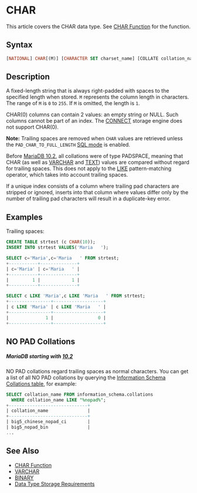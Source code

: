 # CHAR

This article covers the CHAR data type. See [CHAR Function](/built-in-functions/string-functions/char-function/) for the function.

## Syntax

```sql
[NATIONAL] CHAR[(M)] [CHARACTER SET charset_name] [COLLATE collation_name]
```

## Description

A fixed-length string that is always right-padded with spaces to the specified
length when stored. `M` represents the column length in characters. The range
of `M` is `0` to `255`. If `M` is omitted, the length is `1`.

CHAR(0) columns can contain 2 values: an empty string or NULL. Such columns cannot be part of an index. The [CONNECT](/columns-storage-engines-and-plugins/storage-engines/connect/) storage engine does not support CHAR(0).

<strong>Note:</strong> Trailing spaces are removed when `CHAR` values are retrieved
unless the `PAD_CHAR_TO_FULL_LENGTH` [SQL mode](/kb/en/sql_mode/) is enabled.

Before [MariaDB 10.2](/kb/en/what-is-mariadb-102/), all collations were of type PADSPACE, meaning that CHAR (as well as [VARCHAR](/columns-storage-engines-and-plugins/data-types/string-data-types/varchar/) and [TEXT](/columns-storage-engines-and-plugins/data-types/string-data-types/text/)) values are compared without regard for trailing spaces. This does not apply to the [LIKE](/built-in-functions/string-functions/like/) pattern-matching operator, which takes into account trailing spaces.

If a unique index consists of a column where trailing pad characters are stripped or ignored, inserts into that column where values differ only by the number of trailing pad characters will result in a duplicate-key error.

## Examples

Trailing spaces:

```sql
CREATE TABLE strtest (c CHAR(10));
INSERT INTO strtest VALUES('Maria   ');

SELECT c='Maria',c='Maria   ' FROM strtest;
+-----------+--------------+
| c='Maria' | c='Maria   ' |
+-----------+--------------+
|         1 |            1 |
+-----------+--------------+

SELECT c LIKE 'Maria',c LIKE 'Maria   ' FROM strtest;
+----------------+-------------------+
| c LIKE 'Maria' | c LIKE 'Maria   ' |
+----------------+-------------------+
|              1 |                 0 |
+----------------+-------------------+
```

## NO PAD Collations

##### MariaDB starting with [10.2](/kb/en/what-is-mariadb-102/)

NO PAD collations regard trailing spaces as normal characters. You can get a list of all NO PAD collations by querying the [Information Schema Collations table](/sql-statements-structure/sql-statements/administrative-sql-statements/system-tables/information-schema/information-schema-tables/information-schema-collations-table/), for example:

```sql
SELECT collation_name FROM information_schema.collations 
  WHERE collation_name LIKE "%nopad%";  
+------------------------------+
| collation_name               |
+------------------------------+
| big5_chinese_nopad_ci        |
| big5_nopad_bin               |
...
```

## See Also

- [CHAR Function](/built-in-functions/string-functions/char-function/)
- [VARCHAR](/columns-storage-engines-and-plugins/data-types/string-data-types/varchar/)
- [BINARY](/columns-storage-engines-and-plugins/data-types/string-data-types/binary/)
- [Data Type Storage Requirements](/columns-storage-engines-and-plugins/data-types/data-type-storage-requirements/)